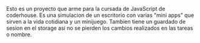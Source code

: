Esto es un proyecto que arme para la cursada de JavaScript de coderhouse.
Es una simulacion de un escritorio con varias "mini apps" que sirven a la vida cotidiana y un minijuego.
Tambien tiene un guardado de sesion en el storage asi no se pierden los cambios realizados en las tareas o nombre.
